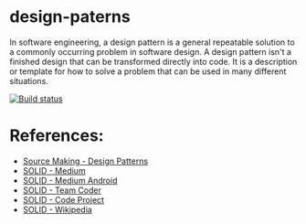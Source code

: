 # design-paterns
In software engineering, a design pattern is a general repeatable solution to a commonly occurring problem in software design. A design pattern isn't a finished design that can be transformed directly into code. It is a description or template for how to solve a problem that can be used in many different situations.

[![Build status](https://ci.appveyor.com/api/projects/status/sy29el4cxp4ytb8g?svg=true)](https://ci.appveyor.com/project/RafaelBenetti/design-paterns)


# References:
 - [Source Making - Design Patterns](https://sourcemaking.com/design_patterns) 
 - [SOLID - Medium](https://medium.com/@mlgiardina/solid-principles-443b21cc6a0e)
 - [SOLID - Medium Android](https://android.jlelse.eu/solid-principles-the-definitive-guide-75e30a284dea)
 - [SOLID - Team Coder](https://team-coder.com/solid-principles/) 
 - [SOLID - Code Project](https://www.codeproject.com/Articles/703634/SOLID-architecture-principles-using-simple-Csharp)
 - [SOLID - Wikipedia](https://en.wikipedia.org/wiki/SOLID_(object-oriented_design))